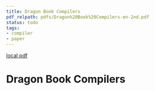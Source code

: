 ```yaml
---
title: Dragon Book Compilers
pdf_relpath: pdfs/Dragon%20Book%20Compilers-en-2nd.pdf
status: todo
tags:
- compiler
- paper
---
```


[local pdf](../../../pdfs/Dragon%20Book%20Compilers-en-2nd.pdf)

# Dragon Book Compilers
